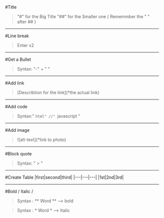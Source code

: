 #Title
>"#" for the Big Title
>"##" for the Smaller one
( Rememmber the " " after ## )

---------------------------------------------

#Line break

>Enter x2

---------------------------------------------
#Get a Bullet

>Syntax: "-" +  " "

---------------------------------------------
#Add link
>[Describtion for the link](*the actual link)

---------------------------------------------
#Add code
>Syntax:" ```html" //" ```javascript "

--------------------------------------------
#Add image
>![alt-text](*link to photo)

--------------------------------------------
#Block quote
>Syntax: " > "

--------------------------------------------
#Create Table
|first|second|third|
|---|---|---|
|1st|2nd|3rd|

--------------------------------------------
#Bold / Italic /
>Syntax : ** Word ** --> bold


>Syntax : * Word * --> Italic
